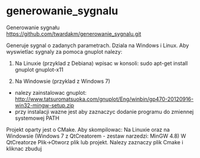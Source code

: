generowanie_sygnalu
===================

Generowanie sygnału
https://github.com/twardakm/generowanie_sygnalu.git

Generuje sygnal o zadanych parametrach. Dziala na Windows i Linux. Aby wyswietlac sygnaly za pomoca gnuplot nalezy:

1) Na Linuxie (przyklad z Debiana)
  wpisac w konsoli: sudo apt-get install gnuplot gnuplot-x11
  
2) Na Windowsie (przyklad z Windows 7)
  - nalezy zainstalowac gnuplot: http://www.tatsuromatsuoka.com/gnuplot/Eng/winbin/gp470-20120916-win32-mingw-setup.zip
  - przy instalacji wazne jest aby zaznaczyc dodanie programu do zmiennej systemowej PATH
  
Projekt oparty jest o CMake. Aby skompilowac:
Na Linuxie oraz na Windowsie (Windows 7 z QtCreatorem - zestaw narzedzi: MinGW 4.8)
  W QtCreatorze Plik->Otworz plik lub projekt. Nalezy zaznaczy plik Cmake i kliknac zbuduj
